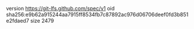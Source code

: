 version https://git-lfs.github.com/spec/v1
oid sha256:e9b62a915244aa7915ff8534fb7c87892ac976d06706deef0fd3b851e2fdaed7
size 2479
